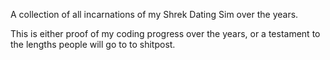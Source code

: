 A collection of all incarnations of my Shrek Dating Sim over the years.  

This is either proof of my coding progress over the years, or a testament to the lengths people will go to to shitpost.
